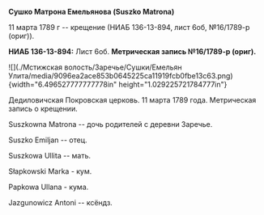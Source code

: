 **Сушко Матрона Емельянова (Suszko Matrona)**

11 марта 1789 г -- крещение (НИАБ 136-13-894, лист 6об, №16/1789-р
(ориг)).

**НИАБ 136-13-894:** Лист 6об. **Метрическая запись №16/1789-р (ориг).**

![](./Мстижская волость/Заречье/Сушки/Емельян Улита/media/9096ea2ace853b0645225ca11919fcb0fbe13c63.png){width="6.496527777777778in"
height="1.029225721784777in"}

Дедиловичская Покровская церковь. 11 марта 1789 года. Метрическая запись
о крещении.

Suszkowna Matrona -- дочь родителей с деревни Заречье.

Suszko Emiljan -- отец.

Suszkowa Ullita -- мать.

Słapkowski Marka - кум.

Papkowa Ullana - кума.

Jazgunowicz Antoni -- ксёндз.
